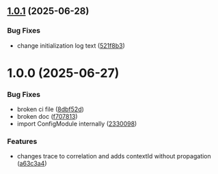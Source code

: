 ## [1.0.1](https://github.com/lootup-team/nestjs-core/compare/v1.0.0...v1.0.1) (2025-06-28)


### Bug Fixes

* change initialization log text ([521f8b3](https://github.com/lootup-team/nestjs-core/commit/521f8b3df12695c57fe0f4031061147c11e728de))

# 1.0.0 (2025-06-27)


### Bug Fixes

* broken ci file ([8dbf52d](https://github.com/lootup-team/nestjs-core/commit/8dbf52d132d47a99b07e5da212f54910c12d9d39))
* broken doc ([f707813](https://github.com/lootup-team/nestjs-core/commit/f707813c7ece94a3a32d5fe0b47e023f1deb71df))
* import ConfigModule internally ([2330098](https://github.com/lootup-team/nestjs-core/commit/23300980c1e7097439598df21ee0f6f3e8db3b26))


### Features

* changes trace to correlation and adds contextId without propagation ([a63c3a4](https://github.com/lootup-team/nestjs-core/commit/a63c3a44d3720473753b1cbfe9f6cd60b543eb45))
